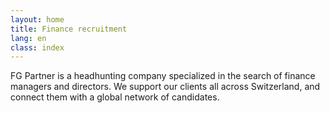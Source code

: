 ```yaml
---
layout: home
title: Finance recruitment
lang: en
class: index
---
```

FG Partner is a headhunting company specialized in the search of
finance managers
and directors.
We support our clients all across
Switzerland, and connect them with a
global network of candidates.
